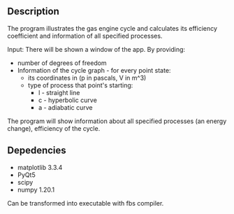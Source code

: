 ## Description
The program illustrates the gas engine cycle and calculates its efficiency coefficient and information of all specified processes.

Input:
There will be shown a window of the app.
By providing:
- number of degrees of freedom
- Information of the cycle graph - for every point state:
	-  its coordinates in (p in pascals, V in m^3) 
	- type of process that point's starting:
		- l - straight line
		- c - hyperbolic curve
		- a - adiabatic curve

The program will show information about all specified processes (an energy change), efficiency of the cycle.

## Depedencies
- matplotlib 3.3.4
- PyQt5
- scipy
- numpy 1.20.1

Can be transformed into executable with fbs compiler.
